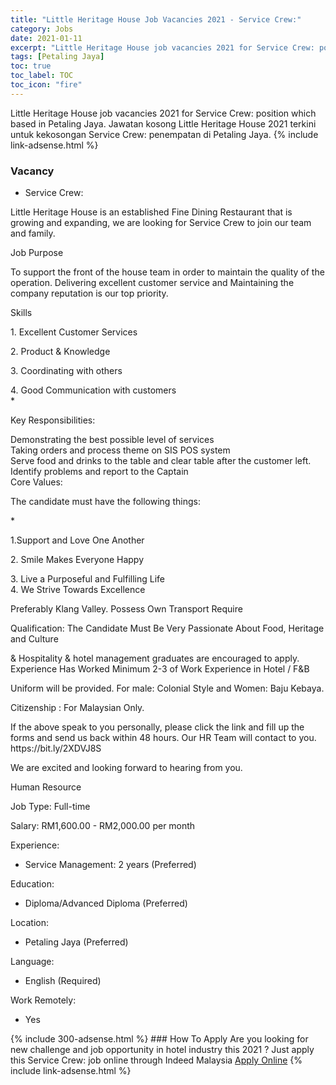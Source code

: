 ```yaml
---
title: "Little Heritage House Job Vacancies 2021 - Service Crew:" 
category: Jobs 
date: 2021-01-11 
excerpt: "Little Heritage House job vacancies 2021 for Service Crew: position which based in Petaling Jaya. Jawatan kosong Little Heritage House 2021 terkini untuk kekosongan Service Crew: penempatan di Petaling Jaya" 
tags: [Petaling Jaya] 
toc: true 
toc_label: TOC 
toc_icon: "fire" 
--- 
```


Little Heritage House job vacancies 2021 for Service Crew: position which based in Petaling Jaya. Jawatan kosong Little Heritage House 2021 terkini untuk kekosongan Service Crew: penempatan di Petaling Jaya. 
{% include link-adsense.html %} 
### Vacancy 
- Service Crew: 
<div><p>Little Heritage House is an established Fine Dining Restaurant that is growing and expanding, we are looking for Service Crew to join our team and family.</p><p>Job Purpose</p><p>To support the front of the house team in order to maintain the quality of the operation. Delivering excellent customer service and Maintaining the company reputation is our top priority.</p><p>Skills</p><p>1. Excellent Customer Services</p><p>2. Product &amp; Knowledge</p><p>3. Coordinating with others</p><p>4. Good Communication with customers<br>*</p><p>Key Responsibilities:</p><p>Demonstrating the best possible level of services<br>Taking orders and process theme on SIS POS system<br>Serve food and drinks to the table and clear table after the customer left.<br>Identify problems and report to the Captain<br>Core Values:</p><p>The candidate must have the following things:</p><p>*</p><p>1.Support and Love One Another</p><p>2. Smile Makes Everyone Happy</p><p>3. Live a Purposeful and Fulfilling Life<br>4. We Strive Towards Excellence</p><p>Preferably Klang Valley. Possess Own Transport Require</p><p>Qualification: The Candidate Must Be Very Passionate About Food, Heritage and Culture</p><p>&amp; Hospitality &amp; hotel management graduates are encouraged to apply.<br>Experience Has Worked Minimum 2-3 of Work Experience in Hotel / F&amp;B</p><p>Uniform will be provided. For male: Colonial Style and Women: Baju Kebaya.</p><p>Citizenship : For Malaysian Only.</p><p>If the above speak to you personally, please click the link and fill up the forms and send us back within 48 hours. Our HR Team will contact to you. https://bit.ly/2XDVJ8S</p><p>We are excited and looking forward to hearing from you.</p><p>Human Resource</p><p>Job Type: Full-time</p><p>Salary: RM1,600.00 - RM2,000.00 per month</p><p>Experience:</p><ul><li>Service Management: 2 years (Preferred)</li></ul><p>Education:</p><ul><li>Diploma/Advanced Diploma (Preferred)</li></ul><p>Location:</p><ul><li>Petaling Jaya (Preferred)</li></ul><p>Language:</p><ul><li>English (Required)</li></ul><p>Work Remotely:</p><ul><li>Yes</li></ul></div> 
{% include 300-adsense.html %} 
### How To Apply 
Are you looking for new challenge and job opportunity in hotel industry this 2021 ?
Just apply this Service Crew: job online through Indeed Malaysia 
<a href="https://malaysia.indeed.com/viewjob?jk=664e3e9af02a8a5e" class="btn btn--info" target="_blank" rel="nofollow noopenner">Apply Online</a> 
{% include link-adsense.html %} 